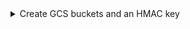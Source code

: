 
<details>
    <summary>Create GCS buckets and an HMAC key</summary>

### ch_bucket_us_east1 



### ch_bucket_us_east4 



### Generate an Access key 

### Create a service account HMAC key and secret 

Open **Cloud Storage > Settings > Interoperability** and either choose an existing **Access key**, or **CREATE A KEY FOR A SERVICE ACCOUNT**.  This guide covers the path for creating a new key for a new service account.



### Add a new service account 

If this is a project with no existing service account, **CREATE NEW ACCOUNT**.



There are three steps to creating the service account, in the first step give the account a meaningful name, ID, and description.



In the Interoperability settings dialog the IAM role **Storage Object Admin** role is recommended; select that role in step two.



Step three is optional and not used in this guide.  You may allow users to have these privileges based on your policies.



The service account HMAC key will be displayed.  Save this information, as it will be used in the ClickHouse configuration.



</details>
